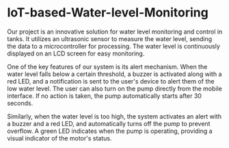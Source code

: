 # IoT-based-Water-level-Monitoring

Our project is an innovative solution for water level monitoring and control in tanks. It utilizes an ultrasonic sensor to measure the water level, sending the data to a microcontroller for processing. The water level is continuously displayed on an LCD screen for easy monitoring.

One of the key features of our system is its alert mechanism. When the water level falls below a certain threshold, a buzzer is activated along with a red LED, and a notification is sent to the user's device to alert them of the low water level. The user can also turn on the pump directly from the mobile interface. If no action is taken, the pump automatically starts after 30 seconds.

Similarly, when the water level is too high, the system activates an alert with a buzzer and a red LED, and automatically turns off the pump to prevent overflow. A green LED indicates when the pump is operating, providing a visual indicator of the motor's status.

